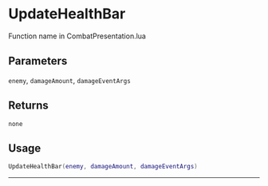 # UpdateHealthBar
Function name in CombatPresentation.lua
## Parameters
`enemy`, `damageAmount`, `damageEventArgs`
## Returns
`none`
## Usage
```lua
UpdateHealthBar(enemy, damageAmount, damageEventArgs)
```
---
